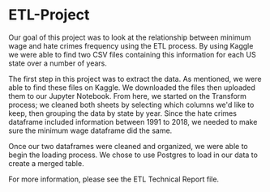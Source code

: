 # ETL-Project

Our goal of this project was to look at the relationship between minimum wage and hate crimes frequency using the ETL process. By using Kaggle we were able to find two CSV files containing this information for each US state over a number of years. 

The first step in this project was to extract the data. As mentioned, we were able to find these files on Kaggle. We downloaded the files then uploaded them to our Jupyter Notebook. From here, we started on the Transform process; we cleaned both sheets by selecting which columns we'd like to keep, then grouping the data by state by year. Since the hate crimes dataframe included information between 1991 to 2018, we needed to make sure the minimum wage dataframe did the same. 

Once our two dataframes were cleaned and organized, we were able to begin the loading process. We chose to use Postgres to load in our data to create a merged table.

For more information, please see the ETL Technical Report file. 
